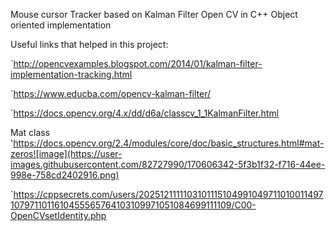 Mouse cursor Tracker based on Kalman Filter Open CV in C++
Object oriented implementation

Useful links that helped in this project:

`http://opencvexamples.blogspot.com/2014/01/kalman-filter-implementation-tracking.html

`https://www.educba.com/opencv-kalman-filter/
	
`https://docs.opencv.org/4.x/dd/d6a/classcv_1_1KalmanFilter.html

Mat class
'https://docs.opencv.org/2.4/modules/core/doc/basic_structures.html#mat-zeros![image](https://user-images.githubusercontent.com/82727990/170606342-5f3b1f32-f716-44ee-998e-758cd2402916.png)

`https://cppsecrets.com/users/20251211111031011151049910497110100114971079711011610455565764103109971051084699111109/C00-OpenCVsetIdentity.php
